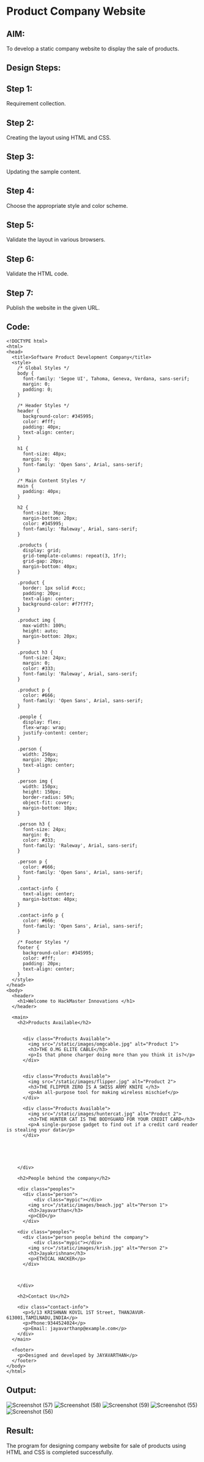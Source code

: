 # Product Company Website
## AIM:
To develop a static company website to display the sale of products.
## Design Steps:
## Step 1:

Requirement collection.
## Step 2:

Creating the layout using HTML and CSS.
## Step 3:

Updating the sample content.
## Step 4:

Choose the appropriate style and color scheme.
## Step 5:

Validate the layout in various browsers.
## Step 6:

Validate the HTML code.
## Step 7:

Publish the website in the given URL.
## Code:
```
<!DOCTYPE html>
<html>
<head>
  <title>Software Product Development Company</title>
  <style>
    /* Global Styles */
    body {
      font-family: 'Segoe UI', Tahoma, Geneva, Verdana, sans-serif;
      margin: 0;
      padding: 0;
    }

    /* Header Styles */
    header {
      background-color: #345995;
      color: #fff;
      padding: 40px;
      text-align: center;
    }

    h1 {
      font-size: 48px;
      margin: 0;
      font-family: 'Open Sans', Arial, sans-serif;
    }

    /* Main Content Styles */
    main {
      padding: 40px;
    }

    h2 {
      font-size: 36px;
      margin-bottom: 20px;
      color: #345995;
      font-family: 'Raleway', Arial, sans-serif;
    }

    .products {
      display: grid;
      grid-template-columns: repeat(3, 1fr);
      grid-gap: 20px;
      margin-bottom: 40px;
    }

    .product {
      border: 1px solid #ccc;
      padding: 20px;
      text-align: center;
      background-color: #f7f7f7;
    }

    .product img {
      max-width: 100%;
      height: auto;
      margin-bottom: 20px;
    }

    .product h3 {
      font-size: 24px;
      margin: 0;
      color: #333;
      font-family: 'Raleway', Arial, sans-serif;
    }

    .product p {
      color: #666;
      font-family: 'Open Sans', Arial, sans-serif;
    }

    .people {
      display: flex;
      flex-wrap: wrap;
      justify-content: center;
    }

    .person {
      width: 250px;
      margin: 20px;
      text-align: center;
    }

    .person img {
      width: 150px;
      height: 150px;
      border-radius: 50%;
      object-fit: cover;
      margin-bottom: 10px;
    }

    .person h3 {
      font-size: 24px;
      margin: 0;
      color: #333;
      font-family: 'Raleway', Arial, sans-serif;
    }

    .person p {
      color: #666;
      font-family: 'Open Sans', Arial, sans-serif;
    }

    .contact-info {
      text-align: center;
      margin-bottom: 40px;
    }

    .contact-info p {
      color: #666;
      font-family: 'Open Sans', Arial, sans-serif;
    }

    /* Footer Styles */
    footer {
      background-color: #345995;
      color: #fff;
      padding: 20px;
      text-align: center;
    }
  </style>
</head>
<body>
  <header>
    <h1>Welcome to HackMaster Innovations </h1>
  </header>

  <main>
    <h2>Products Available</h2>

    
      <div class="Products Available">
        <img src="/static/images/omgcable.jpg" alt="Product 1">
        <h3>THE O.MG ELITE CABLE</h3>
        <p>Is that phone charger doing more than you think it is?</p>
      </div>

      
      <div class="Products Available">
        <img src="/static/images/flipper.jpg" alt="Product 2">
        <h3>THE FLIPPER ZERO IS A SWISS ARMY KNIFE </h3>
        <p>An all-purpose tool for making wireless mischief</p>
      </div>

      <div class="Products Available">
        <img src="/static/images/huntercat.jpg" alt="Product 2">
        <h3>THE HUNTER CAT IS THE BODYGUARD FOR YOUR CREDIT CARD</h3>
        <p>A single-purpose gadget to find out if a credit card reader is stealing your data</p>
      </div>

      

      

    </div>

    <h2>People behind the company</h2>

    <div class="peoples">
      <div class="person">
          <div class="mypic"></div>
        <img src="/static/images/beach.jpg" alt="Person 1">
        <h3>Jayavarthan</h3>
        <p>CEO</p>
      </div>

    <div class="peoples">
      <div class="person people behind the company">
          <div class="mypic"></div>
        <img src="/static/images/krish.jpg" alt="Person 2">
        <h3>Jayakrishnan</h3>
        <p>ETHICAL HACKER</p>
      </div>

    
      
    </div>

    <h2>Contact Us</h2>

    <div class="contact-info">
      <p>5/13 KRISHNAN KOVIL 1ST Street, THANJAVUR-613001,TAMILNADU,INDIA</p>
      <p>Phone:9344524024</p>
      <p>Email: jayavarthanp@example.com</p>
    </div>
  </main>

  <footer>
    <p>Designed and developed by JAYAVARTHAN</p>
  </footer>
</body>
</html>
```

            

## Output:
![Screenshot (57)](https://github.com/JAYAVARTHAN-P/Productweb/assets/121369281/c9a119c1-9c11-4181-8c27-11a14c2e7b13)
![Screenshot (58)](https://github.com/JAYAVARTHAN-P/Productweb/assets/121369281/a4722f0b-fe2f-4fad-8ea5-bec43b234fe0)
![Screenshot (59)](https://github.com/JAYAVARTHAN-P/Productweb/assets/121369281/cdfe8c14-8496-4803-8f27-c45445f672fe)
![Screenshot (55)](https://github.com/JAYAVARTHAN-P/Productweb/assets/121369281/71197c4c-1a90-4c12-ae7e-9d2f11565336)
![Screenshot (56)](https://github.com/JAYAVARTHAN-P/Productweb/assets/121369281/dcd4578f-d09d-4003-a9c8-0764cad754ef)




## Result:
The program for designing company website for sale of products using HTML and CSS is completed successfully.
